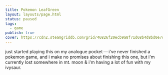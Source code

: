 ```yaml
---
title: Pokemon LeafGreen
layout: layouts/page.html
status: paused
tags:
  - game
publish: true
cover: https://cdn2.steamgriddb.com/grid/46826f20ecb9a8f71d68b4d8bd0e7d24.png
---
```

just started playing this on my analogue pocket — i've never finished a pokemon game, and i make no promises about finishing this one, but i'm currently lost somewhere in mt. moon & i'm having a lot of fun with my ivysaur.